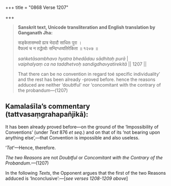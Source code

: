+++
title = "0868 Verse 1207"

+++
> **Sanskrit text, Unicode transliteration and English translation by Ganganath Jha:** 
>
> सङ्केतासम्भवो ह्यत्र भेदादौ साधितः पुरा ।  
> वैफल्यं च न तद्धेत्वोः सन्दिग्धव्यतिरेकिता ॥ १२०७ ॥ 
>
> *saṅketāsambhavo hyatra bhedādau sādhitaḥ purā* \|  
> *vaiphalyaṃ ca na taddhetvoḥ sandigdhavyatirekitā* \|\| 1207 \|\| 
>
> That there can be no convention in regard toé specific individuality’ and the rest has been already -proved before. hence the reasons adduced are neither ‘doubtful’ nor ‘concomitant with the contrary of the probandum—(1207)



## Kamalaśīla’s commentary (tattvasaṃgrahapañjikā):

It has been already proved before—on the ground of the ‘Impossibility of Conventions’ (under *Text* 876 *et seq*.) and on that of its ‘not bearing upon anything else’,—that Convention is impossible and also useless.

‘*Tat*’—Hence, therefore.

*The two Reasons* are not *Doubtful* or *Concomitant with the Contrary of the Probandum*.—(1207)

In the following *Texts*, the Opponent argues that the first of the two Reasons adduced is ‘Inconclusive’:—[*see verses 1208-1209 above*]


